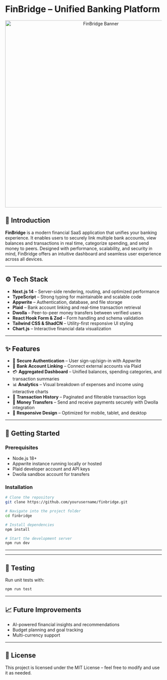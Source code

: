 # FinBridge – Unified Banking Platform  

<div align="center">
  <img src="https://imgur.com/placeholder.png" alt="FinBridge Banner" width="600"/>
</div>

## 🔗 Introduction  

**FinBridge** is a modern financial SaaS application that unifies your banking experience. It enables users to securely link multiple bank accounts, view balances and transactions in real time, categorize spending, and send money to peers. Designed with performance, scalability, and security in mind, FinBridge offers an intuitive dashboard and seamless user experience across all devices.  

---

## ⚙️ Tech Stack  

- **Next.js 14** – Server-side rendering, routing, and optimized performance  
- **TypeScript** – Strong typing for maintainable and scalable code  
- **Appwrite** – Authentication, database, and file storage  
- **Plaid** – Bank account linking and real-time transaction retrieval  
- **Dwolla** – Peer-to-peer money transfers between verified users  
- **React Hook Form & Zod** – Form handling and schema validation  
- **Tailwind CSS & ShadCN** – Utility-first responsive UI styling  
- **Chart.js** – Interactive financial data visualization  

---

## ✨ Features  

- 🔐 **Secure Authentication** – User sign-up/sign-in with Appwrite  
- 🏦 **Bank Account Linking** – Connect external accounts via Plaid  
- 💳 **Aggregated Dashboard** – Unified balances, spending categories, and transaction summaries  
- 📊 **Analytics** – Visual breakdown of expenses and income using interactive charts  
- 🔄 **Transaction History** – Paginated and filterable transaction logs  
- 💸 **Money Transfers** – Send and receive payments securely with Dwolla integration  
- 📱 **Responsive Design** – Optimized for mobile, tablet, and desktop  

---

## 🚀 Getting Started  

### Prerequisites  
- Node.js 18+  
- Appwrite instance running locally or hosted  
- Plaid developer account and API keys  
- Dwolla sandbox account for transfers  

### Installation  

```bash
# Clone the repository
git clone https://github.com/yourusername/finbridge.git

# Navigate into the project folder
cd finbridge

# Install dependencies
npm install

# Start the development server
npm run dev
```

---


---

## 🧪 Testing  

Run unit tests with:  

```bash
npm run test
```

---

## 📈 Future Improvements  

- AI-powered financial insights and recommendations  
- Budget planning and goal tracking  
- Multi-currency support  

---

## 📜 License  

This project is licensed under the MIT License – feel free to modify and use it as needed.  
